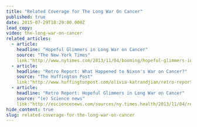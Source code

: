 ```yaml
---
title: "Related Coverage for The Long War On Cancer"
published: true
date: 2015-07-29T18:29:00.000Z
lead_copy:
video: the-long-war-on-cancer
related_articles:
  - article:
    headline: "Hopeful Glimmers in Long War on Cancer"
    source: "The New York Times"
    link:"http://www.nytimes.com/2013/11/04/booming/hopeful-glimmers-in-long-war-on-cancer.html?ref=booming"
  - article:
    headline: "Retro Report: What Happened to Nixon's War on Cancer?"
    source: "The Huffington Post"
    link:"http://www.huffingtonpost.com/olivia-katrandjian/retro-report-nixon-cancer_b_4182302.html"
  - article:
    headline: "Retro Report: Hopeful Glimmers in Long War on Cancer"
    source: "(e) Science news"
    link:"http://esciencenews.com/sources/ny.times.health/2013/11/04/retro.report.hopeful.glimmers.long.war.cancer"
hide_content: true
slug: related-coverage-for-the-long-war-on-cancer
---
```


